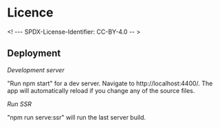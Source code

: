 # Licence

<! --- SPDX-License-Identifier: CC-BY-4.0  -- >

## Deployment

*Development server*

"Run npm start" for a dev server. Navigate to http://localhost:4400/. The app will automatically reload if you change any of the source files.

*Run SSR*

"npm run serve:ssr" will run the last server build.

